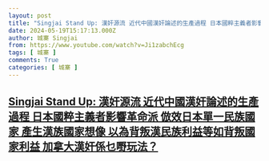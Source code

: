 ```yaml
---
layout: post
title: "Singjai Stand Up: 漢奸源流 近代中國漢奸論述的生產過程 日本國粹主義者影響革命派 倣效日本單一民族國家 產生漢族國家想像 以為背叛漢民族利益等如背叛國家利益 加拿大漢奸係乜嘢玩法？"
date: 2024-05-19T15:17:13.000Z
author: 城寨 Singjai
from: https://www.youtube.com/watch?v=Ji1zabchEcg
tags: [ 城寨 ]
comments: True
categories: [ 城寨 ]
---
```

<!--1716131833000-->
[Singjai Stand Up: 漢奸源流 近代中國漢奸論述的生產過程 日本國粹主義者影響革命派 倣效日本單一民族國家 產生漢族國家想像 以為背叛漢民族利益等如背叛國家利益 加拿大漢奸係乜嘢玩法？](https://www.youtube.com/watch?v=Ji1zabchEcg)
------

<div>

</div>
